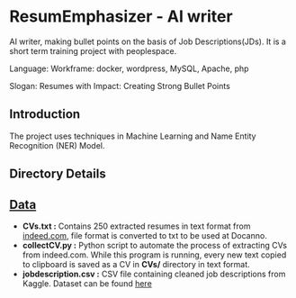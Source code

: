 # ResumEmphasizer - AI writer


AI writer, making bullet points on the basis of Job Descriptions(JDs).
It is a short term training project with peoplespace.

Language: 
Workframe: docker, wordpress, MySQL, Apache, php

Slogan: Resumes with Impact: Creating Strong Bullet Points


## Introduction
The project uses techniques in Machine Learning and Name Entity Recognition (NER) Model.

## Directory Details

## [Data](https://github.com/prateekguptaiiitk/Resume_Classifier/tree/develop/Data)

- **CVs.txt :** Contains 250 extracted resumes in text format from [indeed.com](https://www.indeed.com), file format is converted to txt to be used at Docanno.
- **collectCV.py :** Python script to automate the process of extracting CVs from indeed.com. While this program is running, every new text copied to clipboard is saved as a CV in **CVs/** directory in text format.
- **jobdescription.csv :** CSV file containing cleaned job descriptions from Kaggle. Dataset can be found [here](https://www.kaggle.com/c/job-salary-prediction/data)

